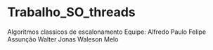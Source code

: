 # Trabalho_SO_threads
 Algoritmos classicos de escalonamento
Equipe: Alfredo Paulo 
        Felipe Assunção
        Walter Jonas
        Waleson Melo
